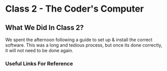 # Class 2 - The Coder's Computer

## What We Did In Class  2?

We spent the afternoon following a guide to set up & install the correct software. 
This was a long and tedious process, but once its done correctly, it will not need to be done again.

### Useful Links For Reference

